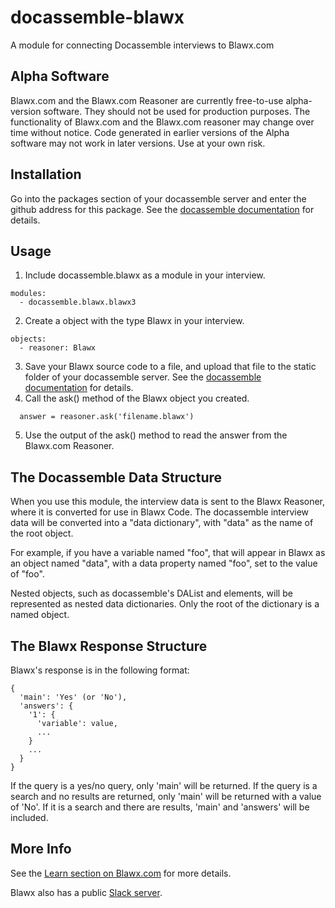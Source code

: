 # docassemble-blawx
A module for connecting Docassemble interviews to Blawx.com

## Alpha Software
Blawx.com and the Blawx.com Reasoner are currently free-to-use alpha-version software.
They should not be used for production purposes. The functionality of Blawx.com and
the Blawx.com reasoner may change over time without notice. Code generated in earlier
versions of the Alpha software may not work in later versions. Use at your own risk.

## Installation
Go into the packages section of your docassemble server and enter the github address for
this package.  See the [docassemble documentation](https://docassemble.org/docs)
for details.

## Usage
1. Include docassemble.blawx as a module in your interview.
```
modules:
  - docassemble.blawx.blawx3
```
2. Create a object with the type Blawx in your interview.
```
objects:
  - reasoner: Blawx
```
3. Save your Blawx source code to a file, and upload that file to the static folder of 
   your docassemble server.
   See the [docassemble documentation](https://docassemble.org/docs) for details.
4. Call the ask() method of the Blawx object you created.
```
  answer = reasoner.ask('filename.blawx')
```
5. Use the output of the ask() method to read the answer from the Blawx.com Reasoner.

## The Docassemble Data Structure
When you use this module, the interview data is sent to the Blawx Reasoner, where it is
converted for use in Blawx Code.  The docassemble interview data will be converted
into a "data dictionary", with "data" as the name of the root object.

For example, if you have a variable named "foo", that will appear in Blawx as an object
named "data", with a data property named "foo", set to the value of "foo".

Nested objects, such as docassemble's DAList and elements, will be represented as
nested data dictionaries. Only the root of the dictionary is a named object.

## The Blawx Response Structure
Blawx's response is in the following format:
```
{
  'main': 'Yes' (or 'No'),
  'answers': {
    '1': {
      'variable': value,
      ...
    }
    ...
  }
}
```
If the query is a yes/no query, only 'main' will be returned. If the query is a search
and no results are returned, only 'main' will be returned with a value of 'No'.
If it is a search and there are results, 'main' and 'answers' will be included.

## More Info
See the [Learn section on Blawx.com](https://www.blawx.com/learn) for more details.

Blawx also has a public [Slack server](https://blawx.slack.com).
